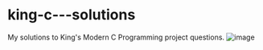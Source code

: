 # king-c---solutions
My solutions to King's Modern C Programming project questions.
![image](https://github.com/rizzyflo/king-c---solutions/assets/111948953/88464271-5a09-4e91-af51-84a622084a32)


